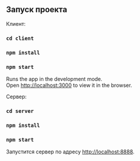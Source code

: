## Запуск проекта

Клиент:
### `cd client`
### `npm install`
### `npm start`

Runs the app in the development mode.<br>
Open [http://localhost:3000](http://localhost:3000) to view it in the browser.

Сервер:
### `cd server`
### `npm install`
### `npm start`

Запустится сервер по адресу [http://localhost:8888](http://localhost:8888).
